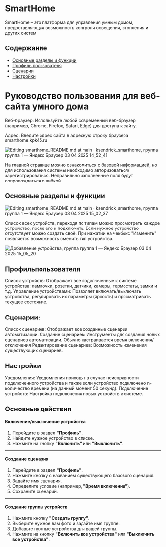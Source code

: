 # SmartHome

SmartHome – это платформа для управления умным домом, предоставляющая возможность контроля освещения, отопления и других систем

## Содержание
- [Основные разделы и функции](#основные-разделы-и-функции)
- [Профиль пользователя](#профильпользователя)
- [Сценарии](#сценарии)
- [Настройки](#настройки)

# Руководство пользования для веб-сайта умного дома

Веб-браузер: Используйте любой современный веб-браузер (например, Chrome, Firefox, Safari, Edge) для доступа к сайту.

Адрес: Введите адрес сайта в адресную строку браузера smarthome.kpk45.ru


![Editing smarthome_README md at main · ksendrick_smarthome, группа группа 1 — Яндекс Браузер 03 04 2025 14_52_41](https://github.com/user-attachments/assets/b9834bc6-82de-4bbc-be2c-0af916f10120)


На главной странице можно ознакомиться с базовой информацией, но для использования системы необходимо авторизоваться/зарегистрироваться. Неправильно заполненные поля будут сопровождаться ошибкой.

## Основные разделы и функции
![Editing smarthome_README md at main · ksendrick_smarthome, группа группа 1 — Яндекс Браузер 03 04 2025 15_02_37](https://github.com/user-attachments/assets/59d88bef-d2c5-4817-b78b-5e5971f7c1f4)


Список всех устройств, переходя по типам можно просмотреть каждое устройство, после его и подключить. Если нужное устройство отсутствует можно создать своё. При нажатии на чекбокс "Изменить" появляется возможность сменить тип устройства.

![Добавление устройства, группа группа 1 — Яндекс Браузер 03 04 2025 15_05_20](https://github.com/user-attachments/assets/3b391bb3-14e9-422c-9f42-3894f5438d24)

## Профильпользователя
Список устройств: Отображает все подключенные к системе устройства: лампочки, розетки, датчики, камеры, термостаты, замки и т.д.
Управление устройствами: Позволяет включать/выключать устройства, регулировать их параметры (яркость) и просматривать текущее состояние.

## Сценарии:
Список сценариев: Отображает все созданные сценарии автоматизации.
Создание сценариев: Инструменты для создания новых сценариев автоматизации. Обычно настраивается время включения/отключения
Редактирование сценариев: Возможность изменения существующих сценариев.

## Настройки
Уведомления: Уведомления приходят в случае неисправности подключенного устройства и также если устройство подключено n-количество времени (на данный момент 50 секунд).
Подключение устройств: Настройка подключения новых устройств к системе.


## Основные действия

#### Включение/выключение устройства

1. Перейдите в раздел **"Профиль"**.
2. Найдите нужное устройство в списке.
3. Нажмите на кнопку **"Включить"** или **"Выключить"**.

---

#### Создание сценария

1. Перейдите в раздел **"Профиль"**.
2. Нажмите кнопку с названием существующего базового сценария.
3. Задайте имя сценария.
4. Определите условие (например, **"Время включения"**).
5. Сохраните сценарий.

---

#### Создание группы устройств

1. Нажмите кнопку **"Создать группу"**.
2. Выберите нужное вам фото и задайте имя группе.
3. Добавьте нужные устройства для вашей группы.
4. Нажмите на кнопку **"Включить все устройства"** или **"Выключить все устройства"**.





    

    
